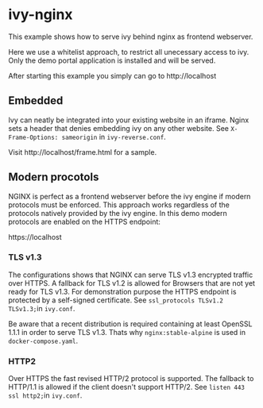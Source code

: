 # ivy-nginx

This example shows how to serve ivy behind nginx as frontend webserver.

Here we use a whitelist approach, to restrict all unecessary access to ivy. Only the demo portal application is installed and will be served.

After starting this example you simply can go to http://localhost

## Embedded

Ivy can neatly be integrated into your existing website in an iframe. Nginx sets a header that denies embedding ivy on any other website. See `X-Frame-Options: sameorigin` in `ivy-reverse.conf`.

Visit http://localhost/frame.html for a sample.

## Modern procotols
NGINX is perfect as a frontend webserver before the ivy engine if modern protocols must be enforced. This approach works regardless of the protocols natively provided by the ivy engine. In this demo modern protocols are enabled on the HTTPS endpoint:

https://localhost

### TLS v1.3
The configurations shows that NGINX can serve TLS v1.3 encrypted traffic over HTTPS. A fallback for TLS v1.2 is allowed for Browsers that are not yet ready for TLS v1.3.
For demonstration purpose the HTTPS endpoint is protected by a self-signed certificate.
See `ssl_protocols TLSv1.2 TLSv1.3;`in `ivy.conf`.

Be aware that a recent distribution is required containing at least OpenSSL 1.1.1 in order to serve TLS v1.3. Thats why `nginx:stable-alpine` is used in `docker-compose.yaml`.

### HTTP2
Over HTTPS the fast revised HTTP/2 protocol is supported. The fallback to HTTP/1.1 is allowed if the client doesn't support HTTP/2.
See `listen 443 ssl http2;`in `ivy.conf`.

